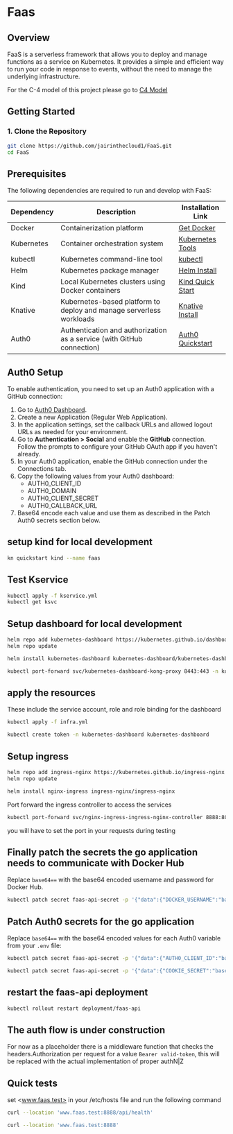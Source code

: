 # Faas

## Overview

FaaS is a serverless framework that allows you to deploy and manage functions as a service on Kubernetes. It provides a simple and efficient way to run your code in response to events, without the need to manage the underlying infrastructure.

For the C-4 model of this project please go to [C4 Model](assets/c4.svg)

## Getting Started

### 1. Clone the Repository

```bash
git clone https://github.com/jairinthecloud1/FaaS.git
cd FaaS
```

## Prerequisites

The following dependencies are required to run and develop with FaaS:

| Dependency   | Description                                              | Installation Link                                      |
|-------------|----------------------------------------------------------|--------------------------------------------------------|
| Docker      | Containerization platform                                | [Get Docker](https://docs.docker.com/get-docker/)      |
| Kubernetes  | Container orchestration system                           | [Kubernetes Tools](https://kubernetes.io/docs/tasks/tools/) |
| kubectl     | Kubernetes command-line tool                             | [kubectl](https://kubernetes.io/docs/tasks/tools/)     |
| Helm        | Kubernetes package manager                               | [Helm Install](https://helm.sh/docs/intro/install/)    |
| Kind        | Local Kubernetes clusters using Docker containers         | [Kind Quick Start](https://kind.sigs.k8s.io/docs/user/quick-start/) |
| Knative     | Kubernetes-based platform to deploy and manage serverless workloads | [Knative Install](https://knative.dev/docs/install/)   |
| Auth0       | Authentication and authorization as a service (with GitHub connection) | [Auth0 Quickstart](https://auth0.com/docs/quickstart) |

## Auth0 Setup

To enable authentication, you need to set up an Auth0 application with a GitHub connection:

1. Go to [Auth0 Dashboard](https://manage.auth0.com/).
2. Create a new Application (Regular Web Application).
3. In the application settings, set the callback URLs and allowed logout URLs as needed for your environment.
4. Go to **Authentication > Social** and enable the **GitHub** connection. Follow the prompts to configure your GitHub OAuth app if you haven't already.
5. In your Auth0 application, enable the GitHub connection under the Connections tab.
6. Copy the following values from your Auth0 dashboard:
   - AUTH0_CLIENT_ID
   - AUTH0_DOMAIN
   - AUTH0_CLIENT_SECRET
   - AUTH0_CALLBACK_URL
7. Base64 encode each value and use them as described in the Patch Auth0 secrets section below.

## setup kind for local development

```bash
kn quickstart kind --name faas
```

## Test Kservice

```bash
kubectl apply -f kservice.yml
kubectl get ksvc
```

## Setup dashboard for local development

```bash
helm repo add kubernetes-dashboard https://kubernetes.github.io/dashboard/
helm repo update

helm install kubernetes-dashboard kubernetes-dashboard/kubernetes-dashboard --create-namespace -n kubernetes-dashboard
```

```bash
kubectl port-forward svc/kubernetes-dashboard-kong-proxy 8443:443 -n kubernetes-dashboard
```

## apply the resources

These include the service account, role and role binding for the dashboard

```bash
kubectl apply -f infra.yml
```

```bash
kubectl create token -n kubernetes-dashboard kubernetes-dashboard
```

## Setup ingress

```bash
helm repo add ingress-nginx https://kubernetes.github.io/ingress-nginx
helm repo update

helm install nginx-ingress ingress-nginx/ingress-nginx
```

Port forward the ingress controller to access the services

```bash
kubectl port-forward svc/nginx-ingress-ingress-nginx-controller 8888:80

```

you will have to set the port in your requests during testing

## Finally patch the secrets the go application needs to communicate with Docker Hub

Replace `base64==` with the base64 encoded username and password for Docker Hub.

```bash
kubectl patch secret faas-api-secret -p '{"data":{"DOCKER_USERNAME":"base64==","DOCKER_PASSWORD":"base64="}}'
```

## Patch Auth0 secrets for the go application

Replace `base64==` with the base64 encoded values for each Auth0 variable from your `.env` file:

```bash
kubectl patch secret faas-api-secret -p '{"data":{"AUTH0_CLIENT_ID":"base64==","AUTH0_DOMAIN":"base64==","AUTH0_CLIENT_SECRET":"base64==","AUTH0_CALLBACK_URL":"base64=="}}'
```

```bash
kubectl patch secret faas-api-secret -p '{"data":{"COOKIE_SECRET":"base64=="}}'
```

## restart the faas-api deployment

```bash
kubectl rollout restart deployment/faas-api
```

## The auth flow is under construction

For now as a placeholder there is a middleware function that checks the headers.Authorization
per request for a value `Bearer valid-token`, this will be replaced with the actual implementation of
proper authN|Z

## Quick tests

set <www.faas.test> in your /etc/hosts file and run the following command

```bash
curl --location 'www.faas.test:8888/api/health'
```

```bash
curl --location 'www.faas.test:8888'
```
